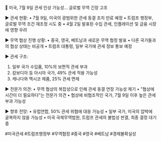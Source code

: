 🔨 미국, 7월 9일 관세 인상 가능성... 글로벌 무역 긴장 고조

▶ 관세 현황:
• 7월 9일, 미국의 광범위한 관세 동결 조치 만료 예정
• 트럼프 행정부, 글로벌 무역 조건 재조정 시도 중
• 4월 2일 발표된 수입 관세, 인플레이션 및 금융 시장에 영향 우려

▶ 무역 협상 진행 상황:
• 중국, 영국, 베트남과 새로운 무역 협정 발표
• 다른 국가들과의 협상 상태는 비공개
• 트럼프 대통령, 일부 국가에 관세 정보 통보 예정

▶ 관세 구조:
1. 일부 국가 수입품, 10%의 보편적 관세 부과
2. 캄보디아 등 아시아 국가, 49% 관세 적용 가능성
3. 캐나다와 멕시코 제품, 25% 관세 면제

▶ 전문가 의견:
• 무역 협상의 복잡성으로 인해 관세 동결 연장 가능성 제기
• "협상에 시간이 더 필요하다"는 전문가 의견
• 협상에 비협조적인 국가, 7월 9일 이후 높은 관세 부과 가능성

▶ 향후 전망:
• 유럽연합, 50% 관세 위협에 대응 가능성
• 일부 국가, 미국의 압박에 굴복하지 않을 가능성
• 미국 국제무역법원, 트럼프 관세의 불법성 판결, 최종 결정 대기 중

#미국관세 #트럼프행정부 #무역협정 #중국 #영국 #베트남 #경제불확실성